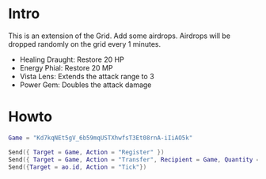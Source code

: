# Intro

This is an extension of the Grid. Add some airdrops. Airdrops will be dropped randomly on the grid every 1 minutes.

* Healing Draught: Restore 20 HP
* Energy Phial: Restore 20 MP
* Vista Lens: Extends the attack range to 3
* Power Gem: Doubles the attack damage

# Howto

```lua
Game = "Kd7kqNEt5gV_6b59mqUSTXhwfsT3Et08rnA-iIiAO5k"

Send({ Target = Game, Action = "Register" })
Send({ Target = Game, Action = "Transfer", Recipient = Game, Quantity = "1000" })
Send({Target = ao.id, Action = "Tick"})
```
